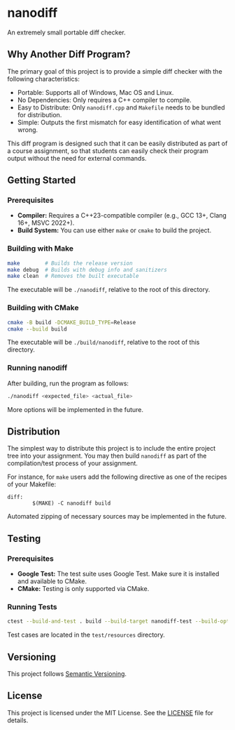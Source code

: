 # nanodiff

An extremely small portable diff checker.

## Why Another Diff Program?

The primary goal of this project is to provide a simple diff checker with the following characteristics:

- Portable: Supports all of Windows, Mac OS and Linux.
- No Dependencies: Only requires a C++ compiler to compile.
- Easy to Distribute: Only `nanodiff.cpp` and `Makefile` needs to be bundled for distribution.
- Simple: Outputs the first mismatch for easy identification of what went wrong.

This diff program is designed such that it can be easily distributed as part of a course assignment, so that
students can easily check their program output without the need for external commands.

## Getting Started

### Prerequisites

- **Compiler:** Requires a C++23-compatible compiler (e.g., GCC 13+, Clang 16+, MSVC 2022+).
- **Build System:** You can use either `make` or `cmake` to build the project.

### Building with Make

```sh
make        # Builds the release version
make debug  # Builds with debug info and sanitizers
make clean  # Removes the built executable
```

The executable will be `./nanodiff`, relative to the root of this directory.

### Building with CMake

```sh
cmake -B build -DCMAKE_BUILD_TYPE=Release
cmake --build build
```

The executable will be `./build/nanodiff`, relative to the root of this directory.

### Running nanodiff

After building, run the program as follows:

```sh
./nanodiff <expected_file> <actual_file>
```

More options will be implemented in the future.

## Distribution

The simplest way to distribute this project is to include the entire project tree into your assignment.
You may then build `nanodiff` as part of the compilation/test process of your assignment.

For instance, for `make` users add the following directive as one of the recipes of your Makefile:

```make
diff:
		$(MAKE) -C nanodiff build
```

Automated zipping of necessary sources may be implemented in the future.

## Testing

### Prerequisites

- **Google Test:** The test suite uses Google Test. Make sure it is installed and available to CMake.
- **CMake:** Testing is only supported via CMake.

### Running Tests

```sh
ctest --build-and-test . build --build-target nanodiff-test --build-options -DCMAKE_BUILD_TYPE=Debug --test-command ctest --test-dir .
```

Test cases are located in the `test/resources` directory.

## Versioning

This project follows [Semantic Versioning](https://semver.org/).

## License

This project is licensed under the MIT License. See the [LICENSE](LICENSE) file for details.
